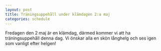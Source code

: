 ```yaml
---
layout: post
title: Träningsuppehåll under klämdagen 2:a maj
categories: schedule
---
```


Fredagen den 2 maj är en klämdag, därmed kommer vi att ha träningsuppehåll denna dag. 
Vi önskar alla en skön långhelg och ses igen som vanligt efter helgen!
